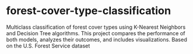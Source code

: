 # forest-cover-type-classification
Multiclass classification of forest cover types using K-Nearest Neighbors and Decision Tree algorithms. This project compares the performance of both models, analyzes their outcomes, and includes visualizations. Based on the U.S. Forest Service dataset
